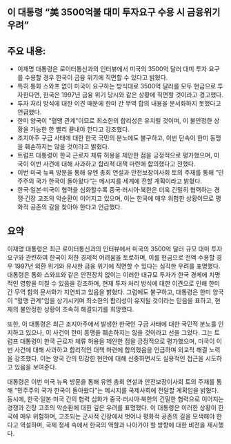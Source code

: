 ## 이 대통령 “美 3500억불 대미 투자요구 수용 시 금융위기 우려”

## 주요 내용:
*   이재명 대통령은 로이터통신과의 인터뷰에서 미국의 3500억 달러 대미 투자 요구를 수용할 경우 한국이 금융 위기에 직면할 수 있다고 밝혔다.
*   특히 통화 스와프 없이 미국이 요구하는 방식대로 3500억 달러를 모두 현금으로 투자한다면, 한국은 1997년 금융 위기 당시와 같은 상황에 직면할 것이라고 경고했다.
*   투자 처리 방식에 대한 이견 때문에 한미 간 무역 합의 내용을 문서화하지 못했다고 언급했다.
*   한미 양국이 "혈맹 관계"이므로 최소한의 합리성은 유지될 것이며, 이 불안정한 상황을 가능한 한 빨리 끝내야 한다고 강조했다.
*   조지아주 구금 사태에 대한 한국 국민의 분노에도 불구하고, 이번 단속이 한미 동맹을 훼손하지는 않을 것이라고 밝혔다.
*   트럼프 대통령이 한국 근로자 체류 허용을 제안한 점을 긍정적으로 평가했으며, 미국이 이번 사건에 대해 사과하고 합리적 대책 마련에 합의했다고 전했다.
*   이번 미국 뉴욕 방문을 통해 유엔 총회 연설과 안전보장이사회 토의 주재를 통해 “민주주의 국가 한국이 돌아왔다”는 메시지를 세계에 전할 계획이라고 밝혔다.
*   한국·일본·미국이 협력을 심화할수록 중국·러시아·북한은 더욱 긴밀히 협력하는 경쟁·긴장 고조의 악순환이 이어지고 있으며, 이는 한국에 매우 위험한 상황이므로 평화적 공존의 길을 찾아야 한다고 언급했다.

## 요약
이재명 대통령은 최근 로이터통신과의 인터뷰에서 미국의 3500억 달러 규모 대미 투자 요구와 관련하여 한국이 처한 경제적 어려움을 토로하며, 이를 현금으로 전액 수용할 경우 1997년 외환 위기와 유사한 금융 위기에 직면할 수 있다는 심각한 우려를 표명했다. 대통령은 통화 스와프와 같은 안전장치 없이는 이러한 대규모 투자가 한국 경제에 치명적인 영향을 미칠 수 있음을 강조하며, 현재 투자 처리 방식에 대한 이견으로 인해 한미 간 무역 합의 문서화가 지연되고 있음을 밝혔다. 그럼에도 불구하고, 대통령은 한미 양국이 "혈맹 관계"임을 상기시키며 최소한의 합리성이 유지될 것이라는 믿음을 표하고, 현재의 불안정한 상황이 조속히 해결되기를 희망했다.

또한, 이 대통령은 최근 조지아주에서 발생한 한국인 구금 사태에 대한 국민적 분노를 인지하고 있으나, 이 사건이 한미 동맹을 훼손하지는 않을 것이라고 선을 그었다. 그는 트럼프 대통령이 한국 근로자 체류 허용을 제안한 점을 긍정적으로 평가했으며, 미국이 이번 사건에 대해 사과하고 합리적인 대책 마련에 합의했음을 언급하며 외교적 해결 노력을 강조했다. 이는 양국 간의 민감한 현안에 대해 신중하면서도 실용적인 접근을 시도하고 있음을 보여준다.

대통령은 이번 미국 뉴욕 방문을 통해 유엔 총회 연설과 안전보장이사회 토의 주재를 통해 "민주주의 국가 한국이 돌아왔다"는 메시지를 국제사회에 전달할 계획임을 밝혔다. 동시에, 한국·일본·미국 간의 협력 심화가 중국·러시아·북한의 긴밀한 협력으로 이어지는 경쟁과 긴장 고조의 악순환에 대한 깊은 우려를 표명했다. 이 대통령은 이러한 상황이 한국에 매우 위험하며, 고조되는 군사적 긴장에서 벗어나 평화적 공존의 길을 모색해야 한다고 역설하며, 국제 정세 속에서 한국의 역할과 나아가야 할 방향에 대한 비전을 제시했다.